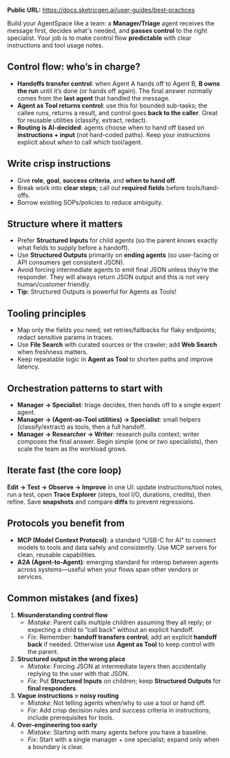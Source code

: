 **Public URL:** https://docs.sketricgen.ai/user-guides/best-practices

Build your AgentSpace like a team: a **Manager/Triage** agent receives the message first, decides what's needed, and **passes control** to the right specialist. Your job is to make control flow **predictable** with clear instructions and tool usage notes.

## Control flow: who’s in charge?

- **Handoffs transfer control**: when Agent A hands off to Agent B, **B owns the run** until it’s done (or hands off again). The final answer normally comes from the **last agent** that handled the message.
- **Agent as Tool returns control**: use this for bounded sub-tasks; the callee runs, returns a result, and control goes **back to the caller**. Great for reusable utilities (classify, extract, redact).
- **Routing is AI-decided**: agents choose when to hand off based on **instructions + input** (not hard-coded paths). Keep your instructions explicit about _when_ to call which tool/agent.

## Write crisp instructions

- Give **role**, **goal**, **success criteria**, and **when to hand off**.
- Break work into **clear steps**; call out **required fields** before tools/hand-offs.
- Borrow existing SOPs/policies to reduce ambiguity.

## Structure where it matters

- Prefer **Structured Inputs** for child agents (so the parent knows exactly what fields to supply before a handoff).
- Use **Structured Outputs** primarily on **ending agents** (so user-facing or API consumers get consistent JSON).
- Avoid forcing intermediate agents to emit final JSON unless they’re the responder. They will always return JSON output and this is not very human/customer friendly. 
- **Tip:** Structured Outputs is powerful for Agents as Tools!

## Tooling principles

- Map only the fields you need; set retries/fallbacks for flaky endpoints; redact sensitive params in traces.
- Use **File Search** with curated sources or the crawler; add **Web Search** when freshness matters.
- Keep repeatable logic in **Agent as Tool** to shorten paths and improve latency.

## Orchestration patterns to start with

- **Manager → Specialist**: triage decides, then hands off to a single expert agent.
- **Manager → (Agent-as-Tool utilities) → Specialist**: small helpers (classify/extract) as tools, then a full handoff.
- **Manager → Researcher → Writer**: research pulls context; writer composes the final answer.
  Begin simple (one or two specialists), then scale the team as the workload grows.

## Iterate fast (the core loop)

**Edit → Test → Observe → Improve** in one UI: update instructions/tool notes, run a test, open **Trace Explorer** (steps, tool I/O, durations, credits), then refine. Save **snapshots** and compare **diffs** to prevent regressions.

## Protocols you benefit from

- **MCP (Model Context Protocol)**: a standard “USB-C for AI” to connect models to tools and data safely and consistently. Use MCP servers for clean, reusable capabilities.
- **A2A (Agent-to-Agent)**: emerging standard for interop between agents across systems—useful when your flows span other vendors or services.

## Common mistakes (and fixes)

1. **Misunderstanding control flow**
   - _Mistake_: Parent calls multiple children assuming they all reply; or expecting a child to “call back” without an explicit handoff.
   - _Fix_: Remember: **handoff transfers control**; add an explicit **handoff back** if needed. Otherwise use **Agent as Tool** to keep control with the parent.
2. **Structured output in the wrong place**
   - _Mistake_: Forcing JSON at intermediate layers then accidentally replying to the user with that JSON.
   - _Fix_: Put **Structured Inputs** on children; keep **Structured Outputs** for **final responders**.
3. **Vague instructions = noisy routing**
   - _Mistake_: Not telling agents when/why to use a tool or hand off.
   - _Fix_: Add crisp decision rules and success criteria in instructions; include prerequisites for tools.
4. **Over-engineering too early**
   - _Mistake_: Starting with many agents before you have a baseline.
   - _Fix_: Start with a single manager + one specialist; expand only when a boundary is clear.
